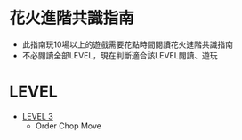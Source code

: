 # 花火進階共識指南
* 此指南玩10場以上的遊戲需要花點時間閱讀花火進階共識指南
* 不必閱讀全部LEVEL，現在判斷適合該LEVEL閱讀、遊玩

# LEVEL
* [LEVEL 3](https://github.com/skyblueexo/gsguide/blob/main/Hanabi/LEVEL/LEVEL3.md#level-3)
  * Order Chop Move
